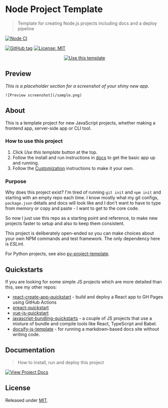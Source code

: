 # Node Project Template
> Template for creating Node.js projects including docs and a deploy pipeline

[![Node CI](https://github.com/MichaelCurrin/node-project-template/workflows/Node%20CI/badge.svg)](https://github.com/MichaelCurrin/node-project-template/actions)

[![GitHub tag](https://img.shields.io/github/tag/MichaelCurrin/node-project-template)](https://github.com/MichaelCurrin/preact-quickstart/tags/)
[![License: MIT](https://img.shields.io/badge/License-MIT-blue)](#license)


<div align="center">

[![Use this template](https://img.shields.io/badge/Use_this_template-2ea44f?style=for-the-badge)](https://github.com/MichaelCurrin/node-project-template/generate)

</div>


## Preview

_This is a placeholder section for a screenshot of your shiny new app_.

    ![Preview screenshot](/sample.png)


## About

This is a template project for new JavaScript projects, whether making a frontend app, server-side app or CLI tool.

### How to use this project

1. Click _Use this template_ button at the top.
2. Follow the install and run instructions in [docs](/docs/) to get the basic app up and running.
3. Follow the [Customization](/docs/customization.md) instructions to make it your own.

### Purpose

Why does this project exist? I'm tired of running `git init` and `npm init` and starting with an empty repo each time.  I know mostly what my git configs, `package.json` details and docs will look like and I don't want to have to type from memory or copy and paste - I want to get to the core code.

So now I just use this repo as a starting point and reference, to make new projects faster to setup and also to keep them consistent.

This project is deliberately open-ended so you can make choices about your own NPM commands and test framework. The only dependency here is _ESLint_.

For Python projects, see also [py-project-template](https://github.com/MichaelCurrin/py-project-template).

## Quickstarts

If you are looking for some simple JS projects which are more detailed than this, see my other repos:

- [react-create-app-quickstart](https://github.com/MichaelCurrin/react-create-app-quickstart) - build and deploy a React app to GH Pages using GitHub Actions
- [preact-quickstart](https://github.com/MichaelCurrin/preact-quickstart)
- [vue-js-quickstart](https://github.com/MichaelCurrin/vue-js-quickstart)
- [javascript-bundling-quickstarts](https://github.com/MichaelCurrin/javascript-bundling-quickstarts) - a couple of JS projects that use a mixture of bundle and compile tools like React, TypeScript and Babel.
- [docsify-js-template](https://github.com/MichaelCurrin/docsify-js-template) - for running a markdown-based docs site without writing code.


## Documentation
> How to install, run and deploy this project

[![View Project Docs](https://img.shields.io/badge/View-Project_Docs-green?style=for-the-badge)](/docs/)




## License

Released under [MIT](/LICENSE).

